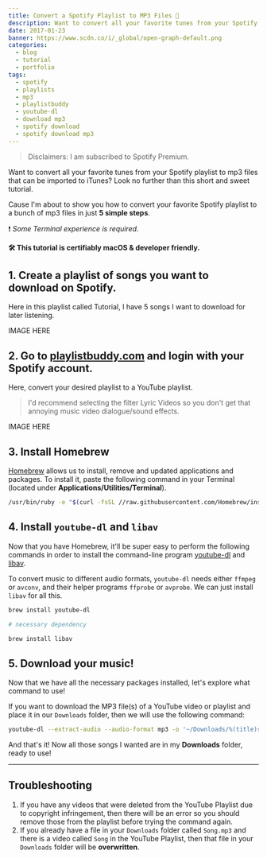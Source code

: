 ```yaml
---
title: Convert a Spotify Playlist to MP3 Files 🎵
description: Want to convert all your favorite tunes from your Spotify playlist to mp3 files that can be imported to iTunes? Look no further.
date: 2017-01-23
banner: https://www.scdn.co/i/_global/open-graph-default.png
categories:
  - blog
  - tutorial
  - portfolio
tags:
  - spotify
  - playlists
  - mp3
  - playlistbuddy
  - youtube-dl
  - download mp3
  - spotify download
  - spotify download mp3
---
```


> Disclaimers: I am subscribed to Spotify Premium.

Want to convert all your favorite tunes from your Spotify playlist to mp3 files that can be imported to iTunes? Look no further than this short and sweet tutorial.

Cause I'm about to show you how to convert your favorite Spotify playlist to a bunch of mp3 files in just **5 simple steps**.

❗ _Some Terminal experience is required._

**🛠 This tutorial is certifiably macOS & developer friendly.**

## 1. Create a playlist of songs you want to download on Spotify.

Here in this playlist called Tutorial, I have 5 songs I want to download for later listening.

IMAGE HERE

## 2. Go to [playlistbuddy.com](https://playlistbuddy.com/) and login with your Spotify account.

Here, convert your desired playlist to a YouTube playlist.

> I'd recommend selecting the filter Lyric Videos so you don't get that annoying music video dialogue/sound effects.

IMAGE HERE

## 3. Install Homebrew

[Homebrew](https://brew.sh/) allows us to install, remove and updated applications and packages. To install it, paste the following command in your Terminal (located under **Applications/Utilities/Terminal**).

```bash
/usr/bin/ruby -e "$(curl -fsSL //raw.githubusercontent.com/Homebrew/install/master/install)"
```

## 4. Install `youtube-dl` and `libav`

Now that you have Homebrew, it'll be super easy to perform the following commands in order to install the command-line program [youtube-dl](https://rg3.github.io/youtube-dl/) and [libav](https://libav.org/).

To convert music to different audio formats, `youtube-dl` needs either `ffmpeg` or `avconv`, and their helper programs `ffprobe` or `avprobe`. We can just install `libav` for all this.

```bash
brew install youtube-dl

# necessary dependency

brew install libav
```

## 5. Download your music!

Now that we have all the necessary packages installed, let's explore what command to use!

If you want to download the MP3 file(s) of a YouTube video or playlist and place it in our `Downloads` folder, then we will use the following command:

```bash
youtube-dl --extract-audio --audio-format mp3 -o '~/Downloads/%(title)s.%(ext)s' video_playlist_link
```

And that's it! Now all those songs I wanted are in my **Downloads** folder, ready to use!

---

## Troubleshooting

1.  If you have any videos that were deleted from the YouTube Playlist due to copyright infringement, then there will be an error so you should remove those from the playlist before trying the command again.
2.  If you already have a file in your `Downloads` folder called `Song.mp3` and there is a video called `Song` in the YouTube Playlist, then that file in your `Downloads` folder will be **overwritten**.
